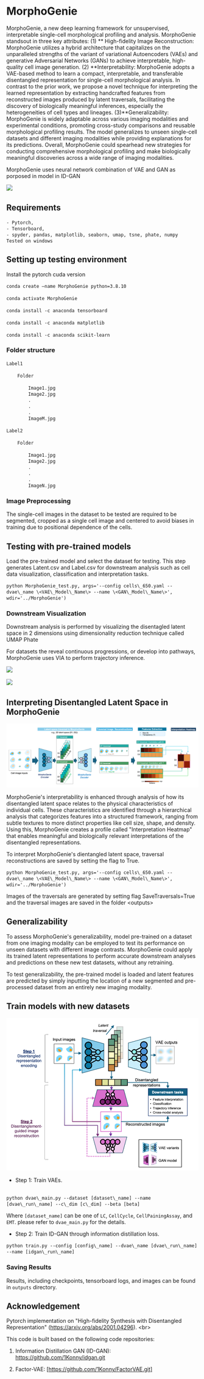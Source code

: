 # MorphoGenie
MorphoGenie, a new deep learning framework for unsupervised, interpretable single-cell morphological profiling and analysis. MorphoGenie standsout in three key attributes: 
(1) ** High-fidelity Image Reconstruction: MorphoGenie utilizes a hybrid architecture that capitalizes on the unparalleled strengths of the variant of variational Autoencoders (VAEs) and generative Adversarial Networks (GANs) to achieve interpretable, high-quality cell image generation. 
(2) **Interpretability: MorphoGenie adopts a VAE-based method to learn a compact, interpretable, and transferable disentangled representation for single-cell morphological analysis. In contrast to the prior work, we propose a novel technique for interpreting the learned representation by extracting handcrafted features from reconstructed images produced by latent traversals, facilitating the discovery of biologically meaningful inferences, especially the heterogeneities of cell types and lineages. 
(3)**Generalizability: MorphoGenie is widely adaptable across various imaging modalities and experimental conditions, promoting cross-study comparisons and reusable morphological profiling results. The model generalizes to unseen single-cell datasets and different imaging modalities while providing explanations for its predictions. Overall, MorphoGenie could spearhead new strategies for conducting comprehensive morphological profiling and make biologically meaningful discoveries across a wide range of imaging modalities.


MorphoGenie uses neural network combination of VAE and GAN as porposed in model in ID-GAN 

![](https://github.com/rashmisrm/MorphoGenie/blob/main/Figures/Intro.png)

## Requirements
```
- Pytorch,
- Tensorboard,
- spyder, pandas, matplotlib, seaborn, umap, tsne, phate, numpy
Tested on windows
```
## Setting up testing environment

Install the pytorch cuda version

```
conda create —name MorphoGenie python=3.8.10

conda activate MorphoGenie

conda install -c anaconda tensorboard

conda install -c anaconda matplotlib

conda install -c anaconda scikit-learn
```

### Folder structure

```
Label1

	Folder

		Image1.jpg
		Image2.jpg
		.
		.
		.
		ImageM.jpg

Label2

	Folder

		Image1.jpg
		Image2.jpg
		.
		.
		.
		ImageN.jpg

```

### Image Preprocessing

The single-cell images in the dataset to be tested are required to be segmented, cropped as a single cell image and centered to avoid biases in training due to positional dependence of the cells. 


## Testing with pre-trained models
Load the pre-trained model and select the dataset for testing. This step generates Latent.csv and Label.csv for downstream analysis such as cell data visualization, classification and interpretation tasks.

```
python MorphoGenie_test.py, args='--config cells\_650.yaml --dvae\_name \<VAE\_Model\_Name\> --name \<GAN\_Model\_Name\>', wdir='../MorphoGenie')
```

### Downstream Visualization

Downstream analysis is performed by visualizing the disentagled latent space in 2 dimensions using dimensionality reduction technique called UMAP Phate

For datasets the reveal continuous progressions, or develop into pathways, MorphoGenie uses VIA to perform trajectory inference.



![](https://github.com/rashmisrm/MorphoGenie/blob/main/Figures/AnimateCCy.gif)


![](https://github.com/rashmisrm/MorphoGenie/blob/main/Figures/Animate.gif)


## Interpreting Disentangled Latent Space in MorphoGenie

![](https://github.com/rashmisrm/MorphoGenie/blob/main/Figures/Disent.png)

MorphoGenie's interpretability is enhanced through analysis of how its disentangled latent space relates to the physical characteristics of individual cells. These characteristics are identified through a hierarchical analysis that categorizes features into a structured framework, ranging from subtle textures to more distinct properties like cell size, shape, and density. Using this, MorphoGenie creates a profile called "Interpretation Heatmap" that enables meaningful and biologically relevant interpretations of the disentangled representations.


To interpret MorphoGenie's dientangled latent space, traversal reconstructions are saved by setting the flag to True.

```
python MorphoGenie_test.py, args='--config cells\_650.yaml --dvae\_name \<VAE\_Model\_Name\> --name \<GAN\_Model\_Name\>', wdir='../MorphoGenie')
```

Images of the traversals are generated by setting flag SaveTraversals=True and the traversal images are saved in the folder \<outputs\>


## Generalizability

To assess MorphoGenie's generalizability, model pre-trained on a dataset from one imaging modality can be employed to test its performance on unseen datasets with different image contrasts. MorphoGenie could apply its trained latent representations to perform accurate downstream analyses and predictions on these new test datasets, without any retraining.


To test generalizability, the pre-trained model is loaded and latent features are predicted by simply inputting the location of a new segmented and pre-processed dataset from an entirely new imaging modality.


## Train models with new datasets

![](https://github.com/rashmisrm/MorphoGenie/blob/main/Figures/Idgan.png)

- Step 1: Train VAEs.

```

python dvae\_main.py --dataset [dataset\_name] --name [dvae\_run\_name] --c\_dim [c\_dim] --beta [beta]

```
Where `[dataset_name]` can be one of `LC`, `CellCycle`, `CellPainingAssay`, and `EMT`.
please refer to `dvae_main.py` for the details.

- Step 2: Train ID-GAN through information distillation loss.


```
python train.py --config [config\_name] --dvae\_name [dvae\_run\_name] --name [idgan\_run\_name]

```

### Saving Results

Results, including checkpoints, tensorboard logs, and images can be found in `outputs` directory.

## Acknowledgement

Pytorch implementation on "High-fidelity Synthesis with Disentangled Representation" (https://arxiv.org/abs/2001.04296). \<br\>

This code is built based on the following code repositories:

1. Information Distillation GAN (ID-GAN): https://github.com/1Konny/idgan.git

2. Factor-VAE: [https://github.com/1Konny/FactorVAE.git]